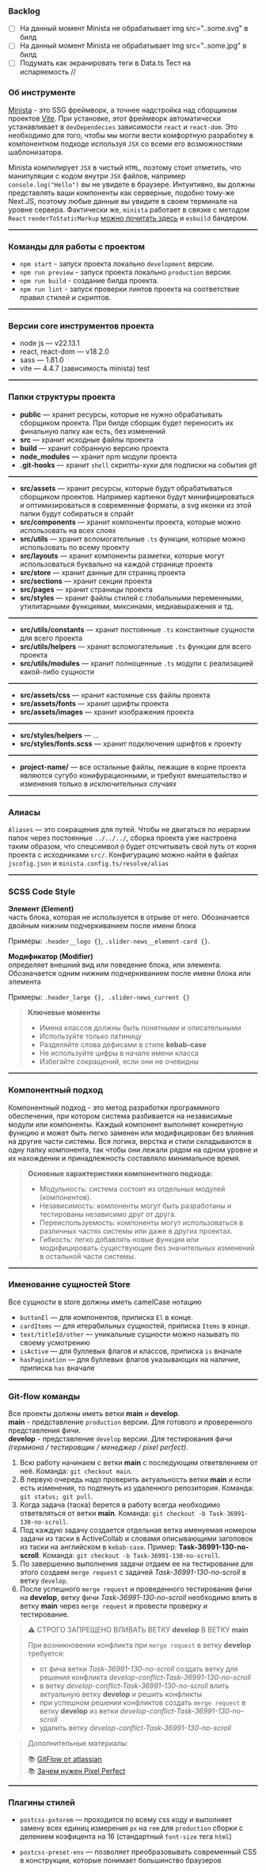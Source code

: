 ### Backlog

- [ ] На данный момент Minista не обрабатывает img src="..some.svg" в билд
- [ ] На данный момент Minista не обрабатывает img src="..some.jpg" в билд
- [ ] Подумать как экранировать теги в Data.ts Тест на<br> испаряемость // 

### Об инструменте

[Minista](https://minista.qranoko.jp/) - это SSG фреймворк, а точнее надстройка над сборщиком проектов [Vite](https://vite.dev/ "документация Vite").
При установке, этот фреймворк автоматически устанавливает в `devDependecies` зависимости `react` и `react-dom`.
Это необходимо для того, чтобы мы могли вести комфортную разработку в компонентном подходе используя `JSX` со всеми его возможностями шаблонизатора.

Minista компилирует `JSX` в чистый `HTML`, поэтому стоит отметить, что манипуляции с кодом внутри `JSX` файлов, например `console.log("Hello")` вы не увидете в браузере. Интуитивно, вы должны представлять ваши компоненты как серверные, подобно тому-же Next.JS, поэтому любые данные вы увидите в своем терминале на уровне сервера.
Фактически же, `minista` работает в связке с методом `React` `renderToStaticMarkup` [можно почитать здесь](https://reactdev.ru/reference/react-dom/server/renderToStaticMarkup/) и `esbuild` бандером.

<hr style="border-top: 1px dashed gray" />

### Команды для работы с проектом

- `npm start` - запуск проекта локально `development` версии.
- `npm run preview` - запуск проекта локально `production` версии.
- `npm run build` - создание билда проекта.
- `npm run lint` - запуск проверки линтов проекта на соответствие правил стилей и скриптов.

<hr style="border-top: 1px dashed gray" />

### Версии core инструментов проекта

- node js — v22.13.1
- react, react-dom — v18.2.0
- sass — 1.81.0
- vite — 4.4.7 (зависимость minista)
test

<hr style="border-top: 1px dashed gray" />

### Папки структуры проекта

- **public** — хранит ресурсы, которые не нужно обрабатывать сборщиком проекта. При билде сборщик будет переносить их финальную папку как есть, без изменений
- **src** — хранит исходные файлы проекта
- **build** — хранит собранную версию проекта
- **node_modules** — хранит npm модули проекта
- **.git-hooks** — хранит `shell` скрипты-хуки для подписки на события git

<hr style="border-top: 1px dashed gray" />

- **src/assets** — хранит ресурсы, которые будут обрабатываться сборщиком проектов. Например картинки будут минифицироваться и оптимизироваться в современные форматы, а svg иконки из этой папки будут собираться в спрайт
- **src/components** — хранит компоненты проекта, которые можно использовать на всех слоях
- **src/utils** — хранит вспомогательные `.ts` функции, которые можно использовать по всему проекту
- **src/layouts**  — хранит компоненты разметки, которые могут использоваться буквально на каждой странице проекта
- **src/store** — хранит данные для страниц проекта
- **src/sections** — хранит секции проекта
- **src/pages** — хранит страницы проекта
- **src/styles** — хранит файлы стилей с глобальными переменными, утилитарными функциями, миксинами, медиавыражения и тд.

<hr style="border-top: 1px dashed gray" />

- **src/utils/constants** — хранит постоянные `.ts` константные сущности для всего проекта
- **src/utils/helpers** — хранит вспомогательные `.ts` функции для всего проекта
- **src/utils/modules** — хранит полноценные `.ts` модули с реализацией какой-либо сущности

<hr style="border-top: 1px dashed gray" />

- **src/assets/css** — хранит кастомные css файлы проекта
- **src/assets/fonts** — хранит шрифты проекта
- **src/assets/images** — хранит изображения проекта

<hr style="border-top: 1px dashed gray" />

- **src/styles/helpers** — ...
- **src/styles/fonts.scss** — хранит подключения шрифтов к проекту

<hr style="border-top: 1px dashed gray" />

- **project-name/** — все остальные файлы, лежащие в корне проекта являются сугубо конифурационными, и требуют вмешательство и изменения
  только в исключительных случаях

<hr style="border-top: 1px dashed gray" />

### Алиасы

`Aliases` — это сокращения для путей. Чтобы не двигаться по иерархии папок через постоянные `../../../`, сборка проекта уже настроена таким образом,
что спецсимвол `@` будет отсчитывать свой путь от корня проекта с исходниками `src/`. Конфигурацию можно найти в файлах `jscofig.json` и `minista.config.ts/resolve/alias`

<hr style="border-top: 1px dashed gray" />

### SCSS Code Style

**Элемент (Element)**\
часть блока, которая не используется в отрыве от него. Обозначается двойным нижним подчеркиванием после имени блока

Примеры: `.header__logo {}`, `.slider-news__element-card {}`.

**Модификатор (Modifier)**\
определяет внешний вид или поведение блока, или элемента. Обозначается одним нижним подчеркиванием после имени блока или элемента

Примеры: `.header_large {}, .slider-news_current {}`

> **Ключевые моменты**
> - Имена классов должны быть понятными и описательными
> - Используйте только латиницу
> - Разделяйте слова дефисами в стиле **kebab-case**
> - Не используйте цифры в начале имени класса
> - Избегайте сокращений, если они не очевидны

<hr style="border-top: 1px dashed gray" />

### Компонентный подход

Компонентный подход - это метод разработки программного обеспечения, при котором система разбивается на независимые модули или компоненты. Каждый компонент выполняет конкретную функцию и может быть легко заменен или модифицирован без влияния на другие части системы. Вся логика, верстка и стили складываются в одну папку компонента, так чтобы они лежали рядом на одном уровне и их нахождении и принадлежность составляло минимальное время.

> **Основные характеристики компонентного подхода:**
> - Модульность: система состоит из отдельных модулей (компонентов).
> - Независимость: компоненты могут быть разработаны и тестированы независимо друг от друга.
> - Переиспользуемость: компоненты могут использоваться в различных частях системы или даже в других проектах.
> - Гибкость: легко добавлять новые функции или модифицировать существующие без значительных изменений в остальной части системы.

<hr style="border-top: 1px dashed gray" />

### Именование сущностей Store

Все сущности в store должны иметь camelCase нотацию 

- `buttonEl` — для компонентов, приписка `El` в конце.
- `cardItems` — для итерабильных сущностей, приписка `Items` в конце.
- `text/titleId/other` — уникальные сущности можно называть по своему усмотрению
- `isActive` — для буллевых флагов и классов, приписка `is` вначале
- `hasPagination` — для буллевых флагов указывающих на наличие, приписка `has` вначале

<hr style="border-top: 1px dashed gray" />

### Git-flow команды

Все проекты должны иметь ветки **main** и **develop**.\
**main** - представление `production` версии. Для готового и проверенного представления фичи.\
**develop** - представление `develop` версии. Для тестирования фичи _(гермиона / тестировщик / менеджер / pixel perfect)_.

1. Всю работу начинаем с ветки **main** с последующим ответвлением от неё. Команда: `git checkout main`.
2. В первую очередь надо проверить актуальность ветки **main** и если есть изменения, то подтянуть из удаленного репозитория. Команда: `git status; git pull`.
3. Когда задача (таска) берется в работу всегда необходимо ответвляться от ветки **main**. Команда: `git checkout -b Task-36991-130-no-scroll`.
4. Под каждую задачу создается отдельная ветка именуемая номером задачи из таски в ActiveCollab и словами описывающими заголовок из таски на английском в `kebab-case`. Пример: **Task-36991-130-no-scroll**. Команда:  `git checkout -b Task-36991-130-no-scroll`.
5. По завершению выполнения задачи отдаем ее на тестирование для этого создаем `merge request` с задачей _Task-36991-130-no-scroll_ в ветку `develop`.
6. После успешного `merge request` и проведенного тестирования фичи на **develop**, ветку фичи _Task-36991-130-no-scroll_ необходимо влить в ветку **main** через `merge request` и провести проверку и тестирование.

> ⚠ СТРОГО ЗАПРЕЩЕНО ВЛИВАТЬ ВЕТКУ **develop** В ВЕТКУ **main**
>
> При возникновении конфликта при `merge request` в ветку **develop** требуется:
> - от фича ветки _Task-36991-130-no-scroll_ создать ветку для решения конфликта _develop-conflict-Task-36991-130-no-scroll_
> - в ветку _develop-conflict-Task-36991-130-no-scroll_ влить актуальную ветку **develop** и решить конфликты
> - при успешном решении конфликтов создать `merge request` в ветку **develop** из ветки _develop-conflict-Task-36991-130-no-scroll_
> - удалить ветку _develop-conflict-Task-36991-130-no-scroll_

> Дополнительные материалы:
>
> 📚 [GitFlow от atlassian](https://www.atlassian.com/ru/git/tutorials/comparing-workflows/gitflow-workflow "статья о Git-flow")\
> 📚 [Зачем нужен Pixel Perfect](https://htmlacademy.ru/blog/css/pixel-perfect "статья о Pixel Perfect")

<hr style="border-top: 1px dashed gray" />

### Плагины  стилей

- `postcss-pxtorem` — проходится по всему css коду и выполняет замену всех единиц измерения `px` на `rem` для `production` сборки с делением коэфицента на 16 (стандартный `font-size` тега `html`)

- `postcss-preset-env` — позволяет преобразовывать современный CSS в конструкции, которые понимает большинство браузеров